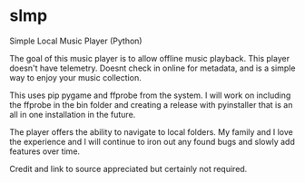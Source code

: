 # slmp
Simple Local Music Player (Python)

The goal of this music player is to allow offline music playback. This player doesn't have telemetry. Doesnt check in online for metadata, and is a simple way to enjoy your music collection.

This uses pip pygame and ffprobe from the system. I will work on including the ffprobe in the bin folder and creating a release with pyinstaller that is an all in one installation in the future.

The player offers the ability to navigate to local folders. My family and I love the experience and I will continue to iron out any found bugs and slowly add features over time.

Credit and link to source appreciated but certainly not required.
